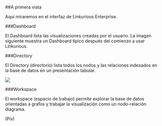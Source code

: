 ##A primera vista

Aquí miraremos en el interfaz de Linkurious Enterprise.

###Dashboard

El  Dashboard lista las visualizaciones creadas por el usuario. La imagen siguiente muestra un Dashboard típico después del comienzo a usar Linkurious.

[](https://github.com/Linkurious/linkurious-enterprise-manual/raw/master/en/first-visualization/Dashboard.png)


###Directory

El Directory (directorio) lista todos los nodos y las relaciones indexados en la base de datos en un presentación tabular.

![](https://github.com/Linkurious/linkurious-enterprise-manual/raw/master/en/manage/Directory.png)

###Workspace

El workspace (espacio de trabajo) permite explorar la base de datos orientadas a grafos y trabajar la visualización como un nodo-relación diagrama. 

(Pix)
